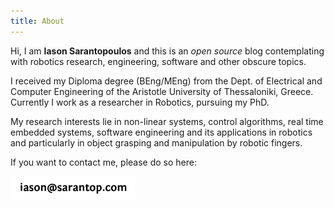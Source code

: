 ```yaml
---
title: About
---
```


Hi, I am **Iason Sarantopoulos** and this is an *open source* blog contemplating with robotics research, engineering, software and other obscure topics.

I received my Diploma degree (BEng/MEng) from the Dept. of Electrical and Computer Engineering of the Aristotle University of Thessaloniki, Greece. Currently I work as a researcher in Robotics, pursuing my PhD.

My research interests lie in non-linear systems, control algorithms, real time embedded systems, software engineering and its applications in robotics and particularly in object grasping and manipulation by robotic fingers.

If you want to contact me, please do so here:

[![Email](assets/email.png)](mailto:iason@sarantop.com)
